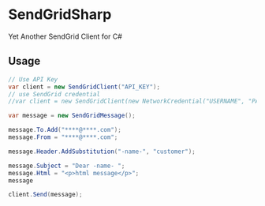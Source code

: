 SendGridSharp
=============

Yet Another SendGrid Client for C#

## Usage

```csharp
// Use API Key
var client = new SendGridClient("API_KEY");
// use SendGrid credential
//var client = new SendGridClient(new NetworkCredential("USERNAME", "PASSWORD"));

var message = new SendGridMessage();

message.To.Add("****@****.com");
message.From = "****@****.com";

message.Header.AddSubstitution("-name-", "customer");

message.Subject = "Dear -name- ";
message.Html = "<p>html message</p>";
message

client.Send(message);
```
